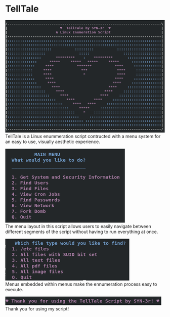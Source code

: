 # TellTale
![Screenshot](Ascii_art.png)  
TellTale is a Linux enummeration script contructed with a menu system for an easy to use, visually aesthetic experience.  
  
![Screenshot](Main_menu.png)  
The menu layout in this script allows users to easily navigate between different segments of the script without having to run everything at once.
  
![Screenshot](File_menu.png)  
Menus embedded within menus make the ennumeration process easy to execute.
  
![Screenshot](Thank_you.png)  
Thank you for using my script!
